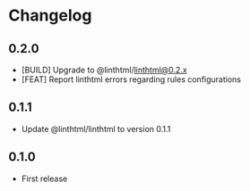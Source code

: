 # Changelog

## 0.2.0

* [BUILD] Upgrade to @linthtml/linthtml@0.2.x
* [FEAT] Report linthtml errors regarding rules configurations

## 0.1.1

* Update @linthtml/linthtml to version 0.1.1

## 0.1.0

* First release